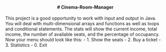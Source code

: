 <h4 align="center">
  # Cinema-Room-Manager
</h4>
This project is a good opportunity to work with input and output in Java. You will deal with multi-dimensional arrays and functions as well as loops and conditional statements.
The stats will show the current income, total income, the number of available seats, and the percentage of occupancy.
Now your menu should look like this:
- 1. Show the seats
- 2. Buy a ticket
- 3. Statistics
- 0. Exit
